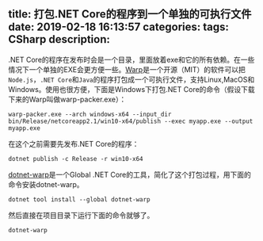 title: 打包.NET Core的程序到一个单独的可执行文件
date: 2019-02-18 16:13:57
categories:
tags: CSharp
description:
---
.NET Core的程序在发布时会是一个目录，里面放着exe和它的所有依赖。在一些情况下一个单独的EXE会更方便一些。[Warp](https://github.com/dgiagio/warp)是一个开源（MIT）的软件可以把`Node.js`，`.NET Core`和`Java`的程序打包成一个可执行文件，支持Linux,MacOS和Windows。使用也很方便，下面是Windows下打包.NET Core的命令（假设下载下来的Warp叫做warp-packer.exe）：

```
warp-packer.exe --arch windows-x64 --input_dir bin/Release/netcoreapp2.1/win10-x64/publish --exec myapp.exe --output myapp.exe
```

在这个之前需要先发布.NET Core的程序：

```
dotnet publish -c Release -r win10-x64
```

[dotnet-warp](https://github.com/Hubert-Rybak/dotnet-warp)是一个Global .NET Core的工具，简化了这个打包过程，用下面的命令安装dotnet-warp。

```
dotnet tool install --global dotnet-warp
```

然后直接在项目目录下运行下面的命令就够了。

```
dotnet-warp
```